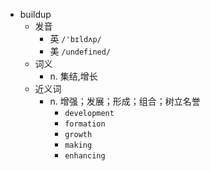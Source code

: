 - buildup
  - 发音
    - 英 `/'bɪldʌp/`
    - 美 `/undefined/`
  - 词义
    - n. 集结,增长
  - 近义词
    - n. 增强；发展；形成；组合；树立名誉
      - `development`
      - `formation`
      - `growth`
      - `making`
      - `enhancing`
